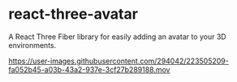 # react-three-avatar

A React Three Fiber library for easily adding an avatar to your 3D environments.

https://user-images.githubusercontent.com/294042/223505209-fa052b45-a03b-43a2-937e-3cf27b289188.mov
